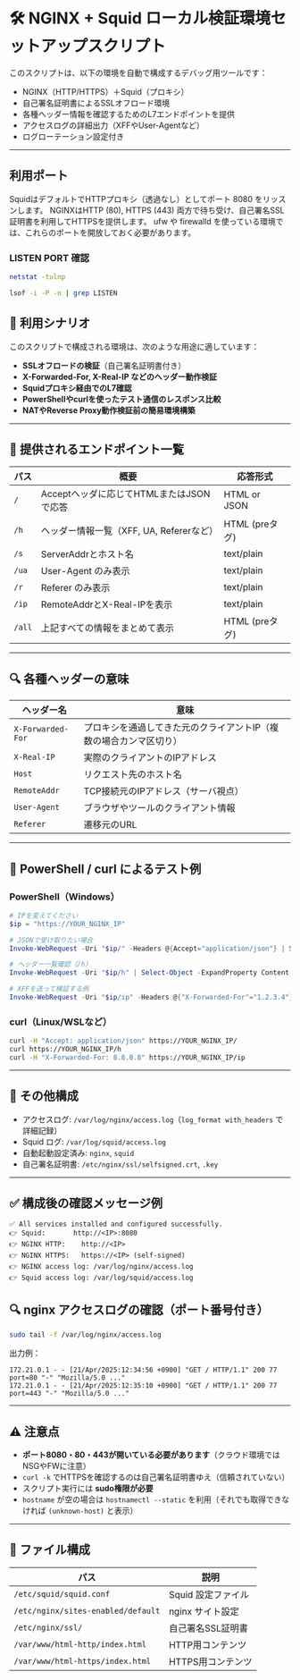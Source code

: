
# 🛠 NGINX + Squid ローカル検証環境セットアップスクリプト

このスクリプトは、以下の環境を自動で構成するデバッグ用ツールです：

- NGINX（HTTP/HTTPS）＋Squid（プロキシ）
- 自己署名証明書によるSSLオフロード環境
- 各種ヘッダー情報を確認するためのL7エンドポイントを提供
- アクセスログの詳細出力（XFFやUser-Agentなど）
- ログローテーション設定付き

---
## 利用ポート
SquidはデフォルトでHTTPプロキシ（透過なし）としてポート 8080 をリッスンします。
NGINXはHTTP (80), HTTPS (443) 両方で待ち受け、自己署名SSL証明書を利用してHTTPSを提供します。
ufw や firewalld を使っている環境では、これらのポートを開放しておく必要があります。

### LISTEN PORT 確認

```bash
netstat -tulnp
```
```bash
lsof -i -P -n | grep LISTEN
```

## 🧩 利用シナリオ

このスクリプトで構成される環境は、次のような用途に適しています：

- **SSLオフロードの検証**（自己署名証明書付き）
- **X-Forwarded-For, X-Real-IP などのヘッダー動作検証**
- **Squidプロキシ経由でのL7確認**
- **PowerShellやcurlを使ったテスト通信のレスポンス比較**
- **NATやReverse Proxy動作検証前の簡易環境構築**

---

## 📡 提供されるエンドポイント一覧

| パス      | 概要                                           | 応答形式        |
|-----------|------------------------------------------------|-----------------|
| `/`       | Acceptヘッダに応じてHTMLまたはJSONで応答       | HTML or JSON    |
| `/h`      | ヘッダー情報一覧（XFF, UA, Refererなど）       | HTML (preタグ)  |
| `/s`      | ServerAddrとホスト名                           | text/plain      |
| `/ua`     | User-Agent のみ表示                            | text/plain      |
| `/r`      | Referer のみ表示                               | text/plain      |
| `/ip`     | RemoteAddrとX-Real-IPを表示                     | text/plain      |
| `/all`    | 上記すべての情報をまとめて表示                 | HTML (preタグ)  |

---

## 🔍 各種ヘッダーの意味

| ヘッダー名         | 意味                                                                 |
|--------------------|----------------------------------------------------------------------|
| `X-Forwarded-For`  | プロキシを通過してきた元のクライアントIP（複数の場合カンマ区切り） |
| `X-Real-IP`        | 実際のクライアントのIPアドレス                                      |
| `Host`             | リクエスト先のホスト名                                               |
| `RemoteAddr`       | TCP接続元のIPアドレス（サーバ視点）                                  |
| `User-Agent`       | ブラウザやツールのクライアント情報                                  |
| `Referer`          | 遷移元のURL                                                          |

---

## 🧪 PowerShell / curl によるテスト例

### PowerShell（Windows）

```powershell
# IPを変えてください
$ip = "https://YOUR_NGINX_IP"

# JSONで受け取りたい場合
Invoke-WebRequest -Uri "$ip/" -Headers @{Accept="application/json"} | Select-Object -ExpandProperty Content

# ヘッダー一覧確認（/h）
Invoke-WebRequest -Uri "$ip/h" | Select-Object -ExpandProperty Content

# XFFを送って検証する例
Invoke-WebRequest -Uri "$ip/ip" -Headers @{"X-Forwarded-For"="1.2.3.4"} | Select-Object -ExpandProperty Content
```

### curl（Linux/WSLなど）

```bash
curl -H "Accept: application/json" https://YOUR_NGINX_IP/
curl https://YOUR_NGINX_IP/h
curl -H "X-Forwarded-For: 8.8.8.8" https://YOUR_NGINX_IP/ip
```

---

## 🔧 その他構成

- アクセスログ: `/var/log/nginx/access.log`（`log_format with_headers` で詳細記録）
- Squid ログ: `/var/log/squid/access.log`
- 自動起動設定済み: `nginx`, `squid`
- 自己署名証明書: `/etc/nginx/ssl/selfsigned.crt`, `.key`

---

## ✅ 構成後の確認メッセージ例

```
✅ All services installed and configured successfully.
👉 Squid:       http://<IP>:8080
👉 NGINX HTTP:    http://<IP>
👉 NGINX HTTPS:   https://<IP> (self-signed)
👉 NGINX access log: /var/log/nginx/access.log
👉 Squid access log: /var/log/squid/access.log
```


## 🔍 nginx アクセスログの確認（ポート番号付き）

```bash
sudo tail -f /var/log/nginx/access.log
```

出力例：

```log
172.21.0.1 - - [21/Apr/2025:12:34:56 +0900] "GET / HTTP/1.1" 200 77 port=80 "-" "Mozilla/5.0 ..."
172.21.0.1 - - [21/Apr/2025:12:35:10 +0900] "GET / HTTP/1.1" 200 77 port=443 "-" "Mozilla/5.0 ..."
```

---

## ⚠ 注意点

- **ポート8080・80・443が開いている必要があります**（クラウド環境ではNSGやFWに注意）
- `curl -k` でHTTPSを確認するのは自己署名証明書ゆえ（信頼されていない）
- スクリプト実行には **sudo権限が必要**
- `hostname` が空の場合は `hostnamectl --static` を利用（それでも取得できなければ `(unknown-host)` と表示）

---

## 📂 ファイル構成

| パス                                | 説明                    |
|-------------------------------------|-------------------------|
| `/etc/squid/squid.conf`             | Squid 設定ファイル      |
| `/etc/nginx/sites-enabled/default`  | nginx サイト設定        |
| `/etc/nginx/ssl/`                   | 自己署名SSL証明書       |
| `/var/www/html-http/index.html`     | HTTP用コンテンツ        |
| `/var/www/html-https/index.html`    | HTTPS用コンテンツ       |